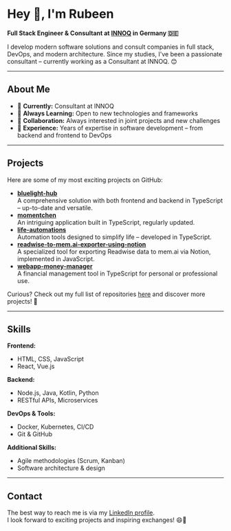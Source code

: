 # Hey 👋, I'm Rubeen

**Full Stack Engineer & Consultant at [INNOQ](https://www.innoq.com/de/staff/ruben-vitt/) in Germany 🇩🇪**

I develop modern software solutions and consult companies in full stack, DevOps, and modern architecture. Since my studies, I've been a passionate consultant – currently working as a Consultant at INNOQ. 😊

---

## About Me

- 🔭 **Currently:** Consultant at INNOQ
- 🌱 **Always Learning:** Open to new technologies and frameworks  
- 🤝 **Collaboration:** Always interested in joint projects and new challenges  
- 🚀 **Experience:** Years of expertise in software development – from backend and frontend to DevOps

---

## Projects

Here are some of my most exciting projects on GitHub:

- **[bluelight-hub](https://github.com/bluelight-hub/app)**  
  A comprehensive solution with both frontend and backend in TypeScript – up-to-date and versatile.
- **[momentchen](https://github.com/rubenvitt/momentchen)**  
  An intriguing application built in TypeScript, regularly updated.
- **[life-automations](https://github.com/rubenvitt/life-automations)**  
  Automation tools designed to simplify life – developed in TypeScript.
- **[readwise-to-mem.ai-exporter-using-notion](https://github.com/rubenvitt/readwise-to-mem.ai-exporter-using-notion)**  
  A specialized tool for exporting Readwise data to mem.ai via Notion, implemented in JavaScript.
- **[webapp-money-manager](https://github.com/rubenvitt/webapp-money-manager)**  
  A financial management tool in TypeScript for personal or professional use.

Curious? Check out my full list of repositories [here](https://github.com/rubenvitt?tab=repositories) and discover more projects! 🚀

---

## Skills

**Frontend:**
- HTML, CSS, JavaScript  
- React, Vue.js

**Backend:**
- Node.js, Java, Kotlin, Python  
- RESTful APIs, Microservices

**DevOps & Tools:**
- Docker, Kubernetes, CI/CD  
- Git & GitHub

**Additional Skills:**
- Agile methodologies (Scrum, Kanban)  
- Software architecture & design

---

## Contact

The best way to reach me is via my [LinkedIn profile](https://www.linkedin.com/in/ruben-vitt-389801140/).  
I look forward to exciting projects and inspiring exchanges! 😄🚀
